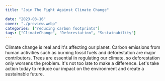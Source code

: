 ```yaml
---
title: "Join The Fight Against Climate Change"

date: "2023-03-16"
cover: "./preview.webp"
categories: ["reducing carbon footprints"] 
tags: ["ClimateChange", "Deforestation", "Sustainability"]
---
```


Climate change is real and it's affecting our planet. Carbon emissions from human activities such as burning fossil fuels and deforestation are major contributors. Trees are essential in regulating our climate, so deforestation only worsens the problem. It's not too late to make a difference. Let's take action today to reduce our impact on the environment and create a sustainable future.